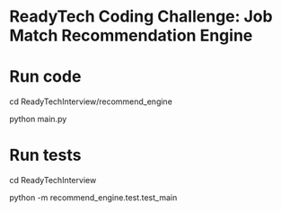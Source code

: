 # ReadyTech Coding Challenge: Job Match Recommendation Engine

# Run code
cd ReadyTechInterview/recommend_engine

python main.py

# Run tests
cd ReadyTechInterview

python -m recommend_engine.test.test_main

